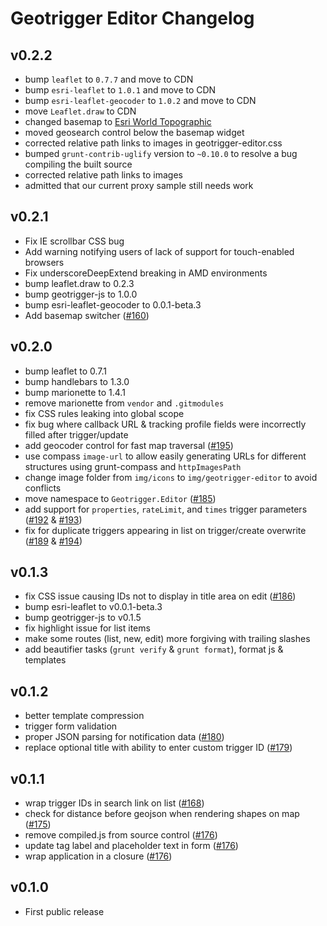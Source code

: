 # Geotrigger Editor Changelog

## v0.2.2
* bump `leaflet` to `0.7.7` and move to CDN
* bump `esri-leaflet` to `1.0.1` and move to CDN
* bump `esri-leaflet-geocoder` to `1.0.2` and move to CDN
* move `Leaflet.draw` to CDN
* changed basemap to [Esri World Topographic](http://www.arcgis.com/home/item.html?id=30e5fe3149c34df1ba922e6f5bbf808f)
* moved geosearch control below the basemap widget
* corrected relative path links to images in geotrigger-editor.css
* bumped `grunt-contrib-uglify` version to `~0.10.0` to resolve a bug compiling the built source
* corrected relative path links to images
* admitted that our current proxy sample still needs work

## v0.2.1
* Fix IE scrollbar CSS bug
* Add warning notifying users of lack of support for touch-enabled browsers
* Fix underscoreDeepExtend breaking in AMD environments
* bump leaflet.draw to 0.2.3
* bump geotrigger-js to 1.0.0
* bump esri-leaflet-geocoder to 0.0.1-beta.3
* Add basemap switcher ([#160](https://github.com/Esri/geotrigger-editor/issues/160))

## v0.2.0
* bump leaflet to 0.7.1
* bump handlebars to 1.3.0
* bump marionette to 1.4.1
* remove marionette from `vendor` and `.gitmodules`
* fix CSS rules leaking into global scope
* fix bug where callback URL & tracking profile fields were incorrectly filled after trigger/update
* add geocoder control for fast map traversal ([#195](https://github.com/Esri/geotrigger-editor/issues/195))
* use compass `image-url` to allow easily generating URLs for different structures using grunt-compass and `httpImagesPath`
* change image folder from `img/icons` to `img/geotrigger-editor` to avoid conflicts
* move namespace to `Geotrigger.Editor` ([#185](https://github.com/Esri/geotrigger-editor/issues/185))
* add support for `properties`, `rateLimit`, and `times` trigger parameters ([#192](https://github.com/Esri/geotrigger-editor/issues/192) & [#193](https://github.com/Esri/geotrigger-editor/issues/193))
* fix for duplicate triggers appearing in list on trigger/create overwrite ([#189](https://github.com/Esri/geotrigger-editor/issues/189) & [#194](https://github.com/Esri/geotrigger-editor/issues/194))

## v0.1.3
* fix CSS issue causing IDs not to display in title area on edit ([#186](https://github.com/Esri/geotrigger-editor/issues/186))
* bump esri-leaflet to v0.0.1-beta.3
* bump geotrigger-js to v0.1.5
* fix highlight issue for list items
* make some routes (list, new, edit) more forgiving with trailing slashes
* add beautifier tasks (`grunt verify` & `grunt format`), format js & templates

## v0.1.2
* better template compression
* trigger form validation
* proper JSON parsing for notification data ([#180](https://github.com/Esri/geotrigger-editor/issues/180))
* replace optional title with ability to enter custom trigger ID ([#179](https://github.com/Esri/geotrigger-editor/issues/179))

## v0.1.1
* wrap trigger IDs in search link on list ([#168](https://github.com/Esri/geotrigger-editor/issues/168))
* check for distance before geojson when rendering shapes on map ([#175](https://github.com/Esri/geotrigger-editor/pull/175))
* remove compiled.js from source control ([#176](https://github.com/Esri/geotrigger-editor/pull/176))
* update tag label and placeholder text in form ([#176](https://github.com/Esri/geotrigger-editor/pull/176))
* wrap application in a closure ([#176](https://github.com/Esri/geotrigger-editor/pull/176))

## v0.1.0
* First public release
